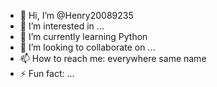 - 👋 Hi, I’m @Henry20089235
- 👀 I’m interested in ...
- 🌱 I’m currently learning Python
- 💞️ I’m looking to collaborate on ...
- 📫 How to reach me: everywhere same name
- ⚡ Fun fact: ...

<!---
Henry20089235/Henry20089235 is a ✨ special ✨ repository because its `README.md` (this file) appears on your GitHub profile.
You can click the Preview link to take a look at your changes.
--->
